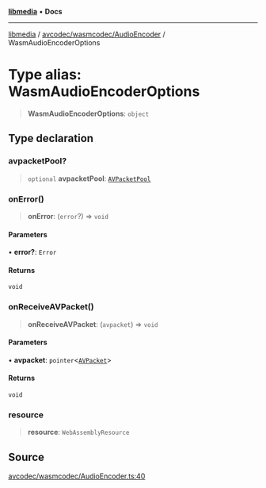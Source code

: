 [**libmedia**](../../../../README.md) • **Docs**

***

[libmedia](../../../../README.md) / [avcodec/wasmcodec/AudioEncoder](../README.md) / WasmAudioEncoderOptions

# Type alias: WasmAudioEncoderOptions

> **WasmAudioEncoderOptions**: `object`

## Type declaration

### avpacketPool?

> `optional` **avpacketPool**: [`AVPacketPool`](../../../../avutil/struct/avpacket/interfaces/AVPacketPool.md)

### onError()

> **onError**: (`error`?) => `void`

#### Parameters

• **error?**: `Error`

#### Returns

`void`

### onReceiveAVPacket()

> **onReceiveAVPacket**: (`avpacket`) => `void`

#### Parameters

• **avpacket**: `pointer`\<[`AVPacket`](../../../../avutil/struct/avpacket/classes/AVPacket.md)\>

#### Returns

`void`

### resource

> **resource**: `WebAssemblyResource`

## Source

[avcodec/wasmcodec/AudioEncoder.ts:40](https://github.com/zhaohappy/libmedia/blob/83708827f1f74f03ced670ca9bc2d9d1e5e5366a/src/avcodec/wasmcodec/AudioEncoder.ts#L40)
